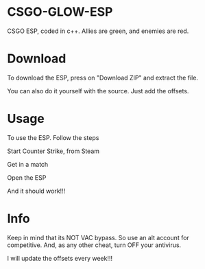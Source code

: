 # CSGO-GLOW-ESP
CSGO ESP, coded in c++. Allies are green, and enemies are red.

# Download
To download the ESP, press on "Download ZIP" 
and extract the file.

You can also do it yourself with the source. Just add the offsets. 

# Usage
To use the ESP. Follow the steps

Start Counter Strike, from Steam

Get in a match 

Open the ESP

And it should work!!!

# Info

Keep in mind that its NOT VAC bypass. So use an alt account for competitive.
And, as any other cheat, turn OFF your antivirus.

I will update the offsets every week!!!
